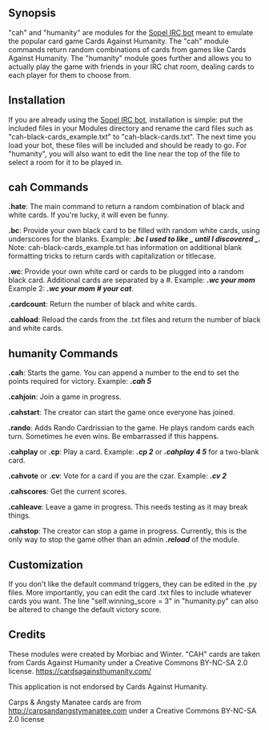 ## Synopsis

"cah" and "humanity" are modules for the [Sopel IRC bot](https://sopel.chat/) meant to emulate the popular card game Cards Against Humanity. The "cah" module commands return random combinations of cards from games like Cards Against Humanity. The "humanity" module goes further and allows you to actually play the game with friends in your IRC chat room, dealing cards to each player for them to choose from.

## Installation

If you are already using the [Sopel IRC bot](https://sopel.chat/), installation is simple: put the included files in your Modules directory and rename the card files such as "cah-black-cards_example.txt" to "cah-black-cards.txt". The next time you load your bot, these files will be included and should be ready to go. For "humanity", you will also want to edit the line near the top of the file to select a room for it to be played in.


## cah Commands

**.hate**: The main command to return a random combination of black and white cards. If you're lucky, it will even be funny.

**.bc**: Provide your own black card to be filled with random white cards, using underscores for the blanks. Example: ___.bc I used to like \_ until I discovered \_.___ Note: cah-black-cards_example.txt has information on additional blank formatting tricks to return cards with capitalization or titlecase.

**.wc**: Provide your own white card or cards to be plugged into a random black card. Additional cards are separated by a #. Example: ___.wc your mom___ Example 2: ___.wc your mom # your cat___.

**.cardcount**: Return the number of black and white cards.

**.cahload**: Reload the cards from the .txt files and return the number of black and white cards.


## humanity Commands

**.cah**: Starts the game. You can append a number to the end to set the points required for victory. Example: ___.cah 5___

**.cahjoin**: Join a game in progress.

**.cahstart**: The creator can start the game once everyone has joined.

**.rando**: Adds Rando Cardrissian to the game. He plays random cards each turn. Sometimes he even wins. Be embarrassed if this happens.

**.cahplay** or **.cp**: Play a card. Example: ___.cp 2___ or ___.cahplay 4 5___ for a two-blank card.

**.cahvote** or **.cv**: Vote for a card if you are the czar. Example: ___.cv 2___

**.cahscores**: Get the current scores.

**.cahleave**: Leave a game in progress. This needs testing as it may break things.

**.cahstop**: The creator can stop a game in progress. Currently, this is the only way to stop the game other than an admin ___.reload___ of the module.


## Customization

If you don't like the default command triggers, they can be edited in the .py files. More importantly, you can edit the card .txt files to include whatever cards you want. The line "self.winning_score = 3" in "humanity.py" can also be altered to change the default victory score.

## Credits

These modules were created by Morbiac and Winter. "CAH" cards are taken from Cards Against Humanity under a Creative Commons BY-NC-SA 2.0 license. https://cardsagainsthumanity.com/

This application is not endorsed by Cards Against Humanity.

Carps & Angsty Manatee cards are from http://carpsandangstymanatee.com under a Creative Commons BY-NC-SA 2.0 license